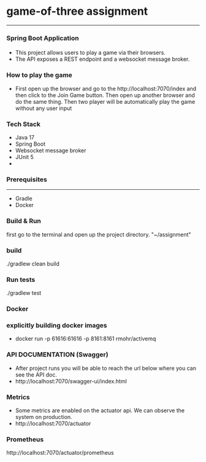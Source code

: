 # game-of-three assignment
___
### Spring Boot Application

#### 
- This project allows users to play a game via their browsers. 
- The API exposes a REST endpoint and a websocket message broker.

### How to play the game
- First open up the browser and go to the http://localhost:7070/index and then click to the Join Game button. 
  Then open up another browser and do the same thing. 
  Then two player will be automatically play the game without any user input

### Tech Stack
- Java 17
- Spring Boot
- Websocket message broker
- JUnit 5
- 
### Prerequisites

---
- Gradle
- Docker

### Build & Run

first go to the terminal and open up the project directory. "~/assignment"

### build

./gradlew clean build

### Run tests

./gradlew test

### Docker

### explicitly building docker images
- docker run -p 61616:61616 -p 8161:8161 rmohr/activemq

### API DOCUMENTATION (Swagger)

- After project runs you will be able to reach the url below where you can see the API doc.
- http://localhost:7070/swagger-ui/index.html

### Metrics

- Some metrics are enabled on the actuator api. We can observe the system on production.
- http://localhost:7070/actuator

### Prometheus
http://localhost:7070/actuator/prometheus